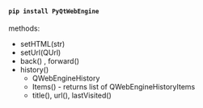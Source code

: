 #### `pip install PyQtWebEngine`

methods:
- setHTML(str)
- setUrl(QUrl)
- back() , forward()
- history()
	- QWebEngineHistory
	- Items() - returns list of QWebEngineHistoryItems
	- title(), url(), lastVisited()











